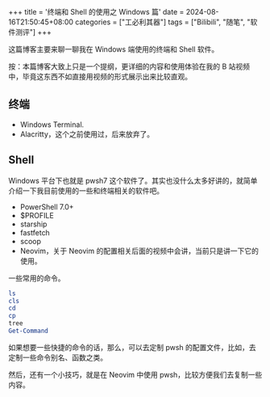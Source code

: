 +++
title = '终端和 Shell 的使用之 Windows 篇'
date = 2024-08-16T21:50:45+08:00
categories = ["工必利其器"]
tags = ["Bilibili", "随笔", "软件测评"]
+++

这篇博客主要来聊一聊我在 Windows 端使用的终端和 Shell 软件。

按：本篇博客大致上只是一个提纲，更详细的内容和使用体验在我的 B 站视频中，毕竟这东西不如直接用视频的形式展示出来比较直观。

## 终端

- Windows Terminal.
- Alacritty，这个之前使用过，后来放弃了。

## Shell

Windows 平台下也就是 pwsh7 这个软件了。其实也没什么太多好讲的，就简单介绍一下我目前使用的一些和终端相关的软件吧。

- PowerShell 7.0+
- $PROFILE
- starship
- fastfetch
- scoop
- Neovim，关于 Neovim 的配置相关后面的视频中会讲，当前只是讲一下它的使用。

一些常用的命令。

```powershell
ls
cls
cd
cp
tree
Get-Command
```

如果想要一些快捷的命令的话，那么，可以去定制 pwsh 的配置文件，比如，去定制一些命令别名、函数之类。

然后，还有一个小技巧，就是在 Neovim 中使用 pwsh，比较方便我们去复制一些内容。


